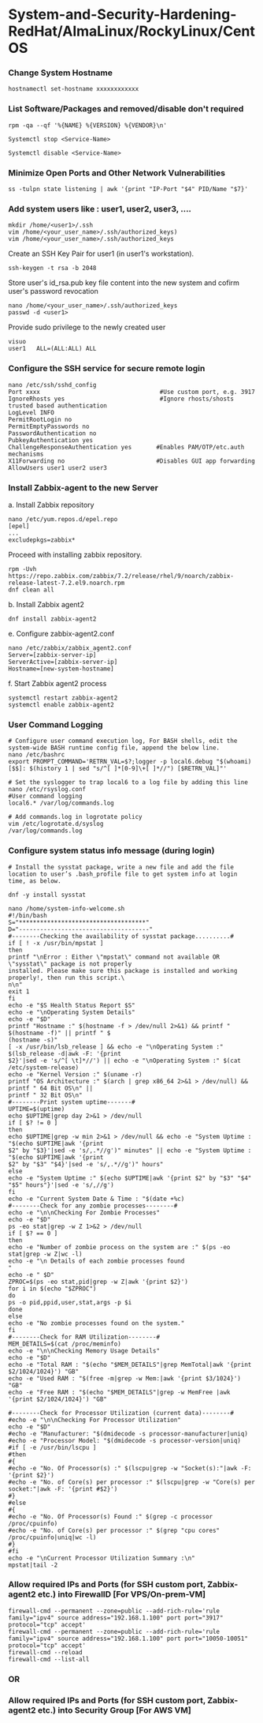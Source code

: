 # System-and-Security-Hardening-RedHat/AlmaLinux/RockyLinux/CentOS

### Change System Hostname
```shell
hostnamectl set-hostname xxxxxxxxxxxx
```
### List Software/Packages and removed/disable don't required
```shell
rpm -qa --qf '%{NAME} %{VERSION} %{VENDOR}\n'

Systemctl stop <Service-Name>

Systemctl disable <Service-Name>
```
### Minimize Open Ports and Other Network Vulnerabilities
```shell
ss -tulpn state listening | awk '{print "IP-Port "$4" PID/Name "$7}'
```



### Add system users like : user1, user2, user3, ....
```shell
mkdir /home/<user1>/.ssh
vim /home/<your_user_name>/.ssh/authorized_keys)
vim /home/<your_user_name>/.ssh/authorized_keys
```
Create an SSH Key Pair for user1 (in user1's workstation). 
```shell
ssh-keygen -t rsa -b 2048 
```
Store user's id_rsa.pub key file content into the new system and cofirm user's password revocation
```shell
nano /home/<your_user_name>/.ssh/authorized_keys
passwd -d <user1>
```
Provide sudo privilege to the newly created user
```shell
visuo
user1   ALL=(ALL:ALL) ALL
```

### Configure the SSH service for secure remote login
```shell
nano /etc/ssh/sshd_config
Port xxxx                                  #Use custom port, e.g. 3917
IgnoreRhosts yes                           #Ignore rhosts/shosts trusted based authentication 
LogLevel INFO
PermitRootLogin no
PermitEmptyPasswords no
PasswordAuthentication no
PubkeyAuthentication yes
ChallengeResponseAuthentication yes       #Enables PAM/OTP/etc.auth mechanisms 
X11Forwarding no                          #Disables GUI app forwarding
AllowUsers user1 user2 user3
```

### Install Zabbix-agent to the new Server
a. Install Zabbix repository
```shell
nano /etc/yum.repos.d/epel.repo
[epel]
...
excludepkgs=zabbix*
```
Proceed with installing zabbix repository.
```shell
rpm -Uvh https://repo.zabbix.com/zabbix/7.2/release/rhel/9/noarch/zabbix-release-latest-7.2.el9.noarch.rpm
dnf clean all
```
b. Install Zabbix agent2
```shell
dnf install zabbix-agent2
```
e. Configure zabbix-agent2.conf
```shell
nano /etc/zabbix/zabbix_agent2.conf
Server=[zabbix-server-ip]
ServerActive=[zabbix-server-ip]
Hostname=[new-system-hostname]
```
f. Start Zabbix agent2 process
```shell
systemctl restart zabbix-agent2
systemctl enable zabbix-agent2
```

### User Command Logging
```shell
# Configure user command execution log, For BASH shells, edit the system-wide BASH runtime config file, append the below line.
nano /etc/bashrc
export PROMPT_COMMAND='RETRN_VAL=$?;logger -p local6.debug "$(whoami) [$$]: $(history 1 | sed "s/^[ ]*[0-9]\+[ ]*//") [$RETRN_VAL]"'

# Set the syslogger to trap local6 to a log file by adding this line 
nano /etc/rsyslog.conf
#User command logging
local6.* /var/log/commands.log

# Add commands.log in logrotate policy
vim /etc/logrotate.d/syslog
/var/log/commands.log 
```

### Configure system status info message (during login)
```shell
# Install the sysstat package, write a new file and add the file location to user’s .bash_profile file to get system info at login time, as below.

dnf -y install sysstat

nano /home/system-info-welcome.sh
#!/bin/bash
S="************************************"
D="-------------------------------------"
#--------Checking the availability of sysstat package..........#
if [ ! -x /usr/bin/mpstat ]
then
printf "\nError : Either \"mpstat\" command not available OR \"sysstat\" package is not properly
installed. Please make sure this package is installed and working properly!, then run this script.\
n\n"
exit 1
fi
echo -e "$S Health Status Report $S"
echo -e "\nOperating System Details"
echo -e "$D"
printf "Hostname :" $(hostname -f > /dev/null 2>&1) && printf " $(hostname -f)" || printf " $
(hostname -s)"
[ -x /usr/bin/lsb_release ] && echo -e "\nOperating System :" $(lsb_release -d|awk -F: '{print
$2}'|sed -e 's/^[ \t]*//') || echo -e "\nOperating System :" $(cat /etc/system-release)
echo -e "Kernel Version :" $(uname -r)
printf "OS Architecture :" $(arch | grep x86_64 2>&1 > /dev/null) && printf " 64 Bit OS\n" ||
printf " 32 Bit OS\n"
#--------Print system uptime-------#
UPTIME=$(uptime)
echo $UPTIME|grep day 2>&1 > /dev/null
if [ $? != 0 ]
then
echo $UPTIME|grep -w min 2>&1 > /dev/null && echo -e "System Uptime : "$(echo $UPTIME|awk '{print
$2" by "$3}'|sed -e 's/,.*//g')" minutes" || echo -e "System Uptime : "$(echo $UPTIME|awk '{print
$2" by "$3" "$4}'|sed -e 's/,.*//g')" hours"
else
echo -e "System Uptime :" $(echo $UPTIME|awk '{print $2" by "$3" "$4" "$5" hours"}'|sed -e 's/,//g')
fi
echo -e "Current System Date & Time : "$(date +%c)
#--------Check for any zombie processes--------#
echo -e "\n\nChecking For Zombie Processes"
echo -e "$D"
ps -eo stat|grep -w Z 1>&2 > /dev/null
if [ $? == 0 ]
then
echo -e "Number of zombie process on the system are :" $(ps -eo stat|grep -w Z|wc -l)
echo -e "\n Details of each zombie processes found
"
echo -e " $D"
ZPROC=$(ps -eo stat,pid|grep -w Z|awk '{print $2}')
for i in $(echo "$ZPROC")
do
ps -o pid,ppid,user,stat,args -p $i
done
else
echo -e "No zombie processes found on the system."
fi
#--------Check for RAM Utilization--------#
MEM_DETAILS=$(cat /proc/meminfo)
echo -e "\n\nChecking Memory Usage Details"
echo -e "$D"
echo -e "Total RAM : "$(echo "$MEM_DETAILS"|grep MemTotal|awk '{print $2/1024/1024}') "GB"
echo -e "Used RAM : "$(free -m|grep -w Mem:|awk '{print $3/1024}') "GB"
echo -e "Free RAM : "$(echo "$MEM_DETAILS"|grep -w MemFree |awk '{print $2/1024/1024}') "GB"

#--------Check for Processor Utilization (current data)--------#
#echo -e "\n\nChecking For Processor Utilization"
echo -e "$D"
#echo -e "Manufacturer: "$(dmidecode -s processor-manufacturer|uniq)
#echo -e "Processor Model: "$(dmidecode -s processor-version|uniq)
#if [ -e /usr/bin/lscpu ]
#then
#{
#echo -e "No. Of Processor(s) :" $(lscpu|grep -w "Socket(s):"|awk -F: '{print $2}')
#echo -e "No. of Core(s) per processor :" $(lscpu|grep -w "Core(s) per socket:"|awk -F: '{print #$2}')
#}
#else
#{
#echo -e "No. Of Processor(s) Found :" $(grep -c processor /proc/cpuinfo)
#echo -e "No. of Core(s) per processor :" $(grep "cpu cores" /proc/cpuinfo|uniq|wc -l)
#}
#fi
echo -e "\nCurrent Processor Utilization Summary :\n"
mpstat|tail -2
```

### Allow required IPs and Ports (for SSH custom port, Zabbix-agent2 etc.) into FirewallD [For VPS/On-prem-VM] 
```shell
firewall-cmd --permanent --zone=public --add-rich-rule='rule family="ipv4" source address="192.168.1.100" port port="3917" protocol="tcp" accept'
firewall-cmd --permanent --zone=public --add-rich-rule='rule family="ipv4" source address="192.168.1.100" port port="10050-10051" protocol="tcp" accept'
firewall-cmd --reload
firewall-cmd --list-all
```
### OR
### Allow required IPs and Ports (for SSH custom port, Zabbix-agent2 etc.) into Security Group [For AWS VM]  
